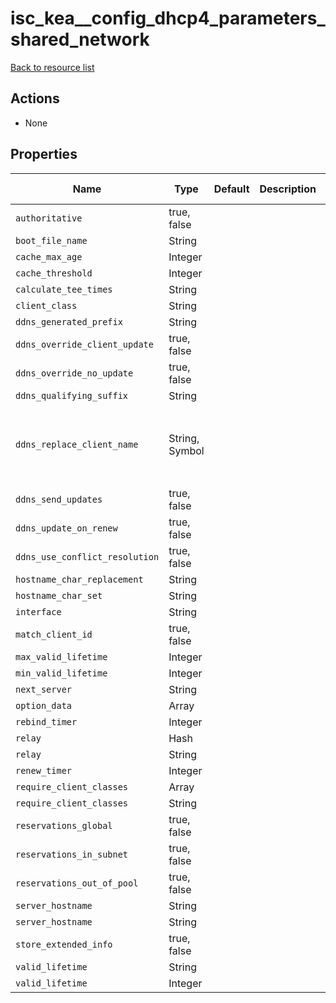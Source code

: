 # isc_kea__config_dhcp4_parameters_shared_network

[Back to resource list](../README.md#resources)

## Actions

- None

## Properties

| Name                           | Type           | Default | Description | Allowed Values                                        |
| ------------------------------ | -------------- | ------- | ----------- | ----------------------------------------------------- |
| `authoritative`                | true, false    |         |             |                                                       |
| `boot_file_name`               | String         |         |             |                                                       |
| `cache_max_age`                | Integer        |         |             |                                                       |
| `cache_threshold`              | Integer        |         |             |                                                       |
| `calculate_tee_times`          | String         |         |             |                                                       |
| `client_class`                 | String         |         |             |                                                       |
| `ddns_generated_prefix`        | String         |         |             |                                                       |
| `ddns_override_client_update`  | true, false    |         |             |                                                       |
| `ddns_override_no_update`      | true, false    |         |             |                                                       |
| `ddns_qualifying_suffix`       | String         |         |             |                                                       |
| `ddns_replace_client_name`     | String, Symbol |         |             | `never`, `always`, `when-present`, `when-not-present` |
| `ddns_send_updates`            | true, false    |         |             |                                                       |
| `ddns_update_on_renew`         | true, false    |         |             |                                                       |
| `ddns_use_conflict_resolution` | true, false    |         |             |                                                       |
| `hostname_char_replacement`    | String         |         |             |                                                       |
| `hostname_char_set`            | String         |         |             |                                                       |
| `interface`                    | String         |         |             |                                                       |
| `match_client_id`              | true, false    |         |             |                                                       |
| `max_valid_lifetime`           | Integer        |         |             |                                                       |
| `min_valid_lifetime`           | Integer        |         |             |                                                       |
| `next_server`                  | String         |         |             |                                                       |
| `option_data`                  | Array          |         |             |                                                       |
| `rebind_timer`                 | Integer        |         |             |                                                       |
| `relay`                        | Hash           |         |             |                                                       |
| `relay`                        | String         |         |             |                                                       |
| `renew_timer`                  | Integer        |         |             |                                                       |
| `require_client_classes`       | Array          |         |             |                                                       |
| `require_client_classes`       | String         |         |             |                                                       |
| `reservations_global`          | true, false    |         |             |                                                       |
| `reservations_in_subnet`       | true, false    |         |             |                                                       |
| `reservations_out_of_pool`     | true, false    |         |             |                                                       |
| `server_hostname`              | String         |         |             |                                                       |
| `server_hostname`              | String         |         |             |                                                       |
| `store_extended_info`          | true, false    |         |             |                                                       |
| `valid_lifetime`               | String         |         |             |                                                       |
| `valid_lifetime`               | Integer        |         |             |                                                       |
